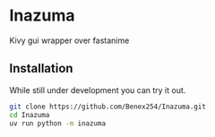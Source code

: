 # Inazuma

Kivy gui wrapper over fastanime

## Installation
While still under development you can try it out.

```bash
git clone https://github.com/Benex254/Inazuma.git
cd Inazuma
uv run python -m inazuma
```

